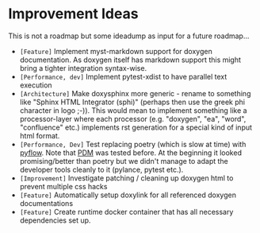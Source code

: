 <!--
=====================================================================================
 C O P Y R I G H T
-------------------------------------------------------------------------------------
 Copyright (c) 2022 by Robert Bosch GmbH. All rights reserved.

 Author(s):
 - Markus Braun, :em engineering methods AG (contracted by Robert Bosch GmbH)
=====================================================================================
-->
# Improvement Ideas

This is not a roadmap but some ideadump as input for a future roadmap...

* `[Feature]` Implement myst-markdown support for doxygen documentation. As doxygen itself has markdown support this
   might bring a tighter integration syntax-wise.
* `[Performance, dev]` Implement pytest-xdist to have parallel text execution
* `[Architecture]` Make doxysphinx more generic - rename to something like "Sphinx HTML Integrator (sphi)"
   (perhaps then use the greek phi character in logo ;-)). This would mean to implement something like a processor-layer
   where each processor (e.g. "doxygen", "ea", "word", "confluence" etc.) implements rst generation for a special kind
   of input html format.
* `[Performance, Dev]` Test replacing poetry (which is slow at time) with
   [pyflow](https://github.com/David-OConnor/pyflow). Note that [PDM](https://pdm.fming.dev/) was tested before.
   At the beginning it looked promising/better than poetry but we didn't manage to adapt the developer tools cleanly
   to it (pylance, pytest etc.).
* `[Improvement]` Investigate patching / cleaning up doxygen html to prevent multiple css hacks
* `[Feature]` Automatically setup doxylink for all referenced doxygen documentations
* `[Feature]` Create runtime docker container that has all necessary dependencies set up.
